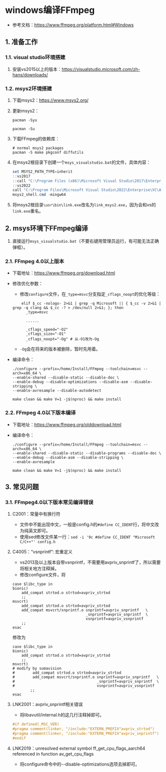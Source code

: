 # windows编译FFmpeg

+ 参考文档：<https://www.ffmpeg.org/platform.html#Windows>

## 1. 准备工作

### 1.1. visual studio环境搭建

1. 安装vs2015以上的版本：<https://visualstudio.microsoft.com/zh-hans/downloads/>

### 1.2. msys2环境搭建

1. 下载msys2：<https://www.msys2.org/>
1. 更新msys2：

    ```shell
    pacman -Syu
    ```

    ```shell
    pacman -Su
    ```

1. 下载FFmpeg的依赖库：

    ```shell
    # normal msys2 packages
    pacman -S make pkgconf diffutils
    ```

1. 在msys2根目录下创建一个`msys_visualstudio.bat`的文件，具体内容：

    ```powershell
    set MSYS2_PATH_TYPE=inherit
    ::vs2017
    ::call "C:\Program Files (x86)\Microsoft Visual Studio\2017\Enterprise\VC\Auxiliary\Build\vcvars64.bat"
    ::vs2022
    call "C:\Program Files\Microsoft Visual Studio\2022\Enterprise\VC\Auxiliary\Build\vcvars64.bat"
    msys2_shell.cmd -mingw64
    ```

1. 将msys2根目录`\usr\bin\link.exe`改名为`link_msys2.exe`，因为会和vs的`link.exe`重名。

## 2. msys环境下FFmpeg编译

1. 直接运行`msys_visualstudio.bat`（不要右键用管理员运行，有可能无法正确弹框）。

### 2.1. FFmpeg 4.0以上版本

+ 下载地址：<https://www.ffmpeg.org/download.html>

+ 修改优化参数：
  + 修改`configure`文件，在`_type=msvc`分支指定`_cflags_noopt`的优化等级：

  ```configure
      elif $_cc -nologo- 2>&1 | grep -q Microsoft || { $_cc -v 2>&1 | grep -q clang && $_cc -? > /dev/null 2>&1; }; then
        _type=msvc
        
        ......

        _cflags_speed="-O2"
        _cflags_size="-O1"
        _cflags_noopt="-Og" # 从-O1改为-Og
  ```

  + `-Og`会在将来的版本被删除，暂时先用着。

+ 编译命令：

    ```shell
    ./configure --prefix=/home/Install/FFmpeg --toolchain=msvc --arch=x86_64 \
    --enable-shared --disable-static --disable-doc \
    --enable-debug --disable-optimizations --disable-asm --disable-stripping \
    --enable-avresample --disable-autodetect

    make clean && make V=1 -j$(nproc) && make install
    ```

### 2.2. FFmpeg 4.0以下版本编译

+ 下载地址：<https://www.ffmpeg.org/olddownload.html>

+ 编译命令：

    ```shell
    ./configure --prefix=/home/Install/FFmpeg --toolchain=msvc --arch=x86_64 \
    --enable-shared --disable-static --disable-programs --disable-doc \
    --enable-debug --disable-asm --disable-stripping \
    --enable-avresample

    make clean && make V=1 -j$(nproc) && make install
    ```

## 3. 常见问题

### 3.1. FFmpeg4.0以下版本常见编译错误

1. C2001：常量中有换行符
    + 文件中不能出现中文，一般是config.h的`#define CC_IDENT`行，将中文改为纯英文即可。
    + 使用sed修改文件某一行：`sed -i '9c #define CC_IDENT "Microsoft C/C++"' config.h`

1. C4005：“vsnprintf”: 宏重定义
    + vs2013及以上版本自带vsnprintf，不需要用avpriv_snprintf了，所以需要将相关地方注释掉。
    + 修改configure文件，将

    ```shell
    case $libc_type in
    bionic)
        add_compat strtod.o strtod=avpriv_strtod
        ;;
    msvcrt)
        add_compat strtod.o strtod=avpriv_strtod
        add_compat msvcrt/snprintf.o snprintf=avpriv_snprintf   \
                                     _snprintf=avpriv_snprintf  \
                                     vsnprintf=avpriv_vsnprintf
        ;;
    esac
    ```

    修改为

    ```shell
    case $libc_type in
    bionic)
        add_compat strtod.o strtod=avpriv_strtod
        ;;
    msvcrt)
    # modify by sumavision
    #        add_compat strtod.o strtod=avpriv_strtod
    #        add_compat msvcrt/snprintf.o snprintf=avpriv_snprintf   \
    #                                     _snprintf=avpriv_snprintf  \
    #                                     vsnprintf=avpriv_vsnprintf
            ;;
    esac
    ```

1. LNK2001：avpriv_snprintf相关错误
    + 将libavutil/internal.h的这几行注释掉即可。

    ```c
    #if defined(_MSC_VER)
    #pragma comment(linker, "/include:"EXTERN_PREFIX"avpriv_strtod")
    #pragma comment(linker, "/include:"EXTERN_PREFIX"avpriv_snprintf")
    #endif
    ```

1. LNK2019：unresolved external symbol ff_get_cpu_flags_aarch64 referenced in function av_get_cpu_flags
    + 将configure命令中的--disable-optimizations选项去掉即可。
